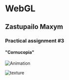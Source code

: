 # <h1> WebGL </h1>
<h2> Zastupailo Maxym</h2>
<h3>Practical assignment #3 </h3>
<h4>"Cornucopia"</h4>


![Animation](https://github.com/MaxZastupailo/VGGI_Labs/assets/66183706/263b2a7d-c65d-4641-9e97-60bb836ba004)



![texture](https://github.com/MaxZastupailo/VGGI_Labs/assets/66183706/0dad801e-b786-4f7f-b014-9d2f577750e2)




